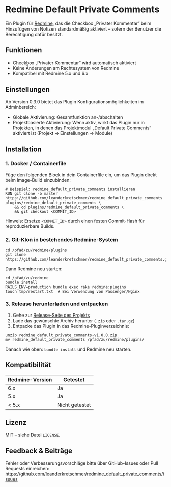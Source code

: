 # Redmine Default Private Comments

Ein Plugin für [Redmine](https://www.redmine.org/), das die Checkbox „Privater Kommentar“ beim Hinzufügen von Notizen standardmäßig aktiviert – sofern der Benutzer die Berechtigung dafür besitzt.

## Funktionen

- Checkbox „Privater Kommentar“ wird automatisch aktiviert
- Keine Änderungen am Rechtesystem von Redmine
- Kompatibel mit Redmine 5.x und 6.x

## Einstellungen

Ab Version 0.3.0 bietet das Plugin Konfigurationsmöglichkeiten im Adminbereich:

- Globale Aktivierung: Gesamtfunktion an-/abschalten
- Projektbasierte Aktivierung: Wenn aktiv, wirkt das Plugin nur in Projekten, in denen das Projektmodul „Default Private Comments“ aktiviert ist (Projekt → Einstellungen → Module)

## Installation

### 1. Docker / Containerfile

Füge den folgenden Block in dein Containerfile ein, um das Plugin direkt beim Image-Build einzubinden:

```
# Beispiel: redmine_default_private_comments installieren
RUN git clone -b master https://github.com/leanderkretschmer/redmine_default_private_comments plugins/redmine_default_private_comments \
    && cd plugins/redmine_default_private_comments \
    && git checkout <COMMIT_ID>
```

Hinweis: Ersetze `<COMMIT_ID>` durch einen festen Commit-Hash für reproduzierbare Builds.

### 2. Git-Klon in bestehendes Redmine-System

```
cd /pfad/zu/redmine/plugins
git clone https://github.com/leanderkretschmer/redmine_default_private_comments.git
```

Dann Redmine neu starten:

```
cd /pfad/zu/redmine
bundle install
RAILS_ENV=production bundle exec rake redmine:plugins
touch tmp/restart.txt  # Bei Verwendung von Passenger/Nginx
```

### 3. Release herunterladen und entpacken

1. Gehe zur [Release-Seite des Projekts](https://github.com/leanderkretschmer/redmine_default_private_comments/releases)
2. Lade das gewünschte Archiv herunter (`.zip` oder `.tar.gz`)
3. Entpacke das Plugin in das Redmine-Pluginverzeichnis:

```
unzip redmine_default_private_comments-v1.0.0.zip
mv redmine_default_private_comments /pfad/zu/redmine/plugins/
```

Danach wie oben: `bundle install` und Redmine neu starten.

## Kompatibilität

| Redmine-Version | Getestet |
|------------------|----------|
| 6.x              | Ja       |
| 5.x              | Ja       |
| < 5.x            | Nicht getestet |

## Lizenz

MIT – siehe Datei `LICENSE`.

## Feedback & Beiträge

Fehler oder Verbesserungsvorschläge bitte über GitHub-Issues oder Pull Requests einreichen:
https://github.com/leanderkretschmer/redmine_default_private_comments/issues

<!--
Ende README.md
-->
